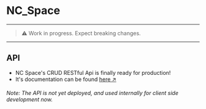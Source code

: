 # NC_Space

---

> ⚠️ Work in progress. Expect breaking changes.

---

## API
<ul>
  <li>NC Space's CRUD RESTful Api is finally ready for production!</li>
  <li>It's documentation can be found <a href="https://documenter.getpostman.com/view/15144179/TzRNGAqg" target="_blank">here ↗</a></li>
</ul>

###### Note: The API is not yet deployed, and used internally for client side development now.
